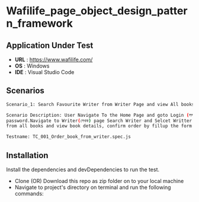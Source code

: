 # Wafilife_page_object_design_pattern_framework

## Application Under Test

- **URL** :  https://www.wafilife.com/
- **OS**  :  Windows
- **IDE** :  Visual Studio Code

## Scenarios
```bash
Scenario_1: Search Favourite Writer from Writer Page and view All books and selected One of Your Favourite Book and Confirm order.

Scenario Description: User Navigate To the Home Page and goto Login (লগইন / রেজিস্টার) page and Login with valid username/email and
password.Navigate to Writer(লেখক) page Search Writer and Selcet Writter and view all books of the selected writer, select a book
from all books and view book details, confirm order by fillup the form of user details and successfully logout.

Testname: TC_001_Order_book_from_writer.spec.js
```

## Installation
Install the dependencies and devDependencies to run the test.
- Clone (OR) Download this repo as zip folder on to your local machine
- Navigate to project's directory on terminal and run the following commands:
